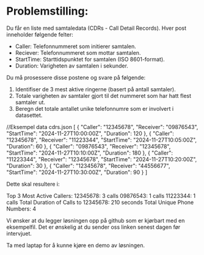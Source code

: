 # Problemstilling:

Du får en liste med samtaledata (CDRs - Call Detail Records). Hver post inneholder følgende felter:
- Caller: Telefonnummeret som initierer samtalen.
- Reciever: Telefonnummeret som mottar samtalen.
- StartTime: Starttidspunktet for samtalen (ISO 8601-format).
- Duration: Varigheten av samtalen i sekunder.

Du må prosessere disse postene og svare på følgende:
1. Identifiser de 3 mest aktive ringerne (basert på antall samtaler).
2. Totale varigheten av samtaler gjort til det nummeret som har hatt flest samtaler ut.
3. Beregn det totale antallet unike telefonnumre som er involvert i datasettet.

//Eksempel data cdrs.json
[
    { "Caller": "12345678", "Receiver": "09876543", "StartTime": "2024-11-27T10:00:00Z", "Duration": 120 },
    { "Caller": "12345678", "Receiver": "11223344", "StartTime": "2024-11-27T10:05:00Z", "Duration": 60 },
    { "Caller": "09876543", "Receiver": "12345678", "StartTime": "2024-11-27T10:10:00Z", "Duration": 180 },
    { "Caller": "11223344", "Receiver": "12345678", "StartTime": "2024-11-27T10:20:00Z", "Duration": 30 },
    { "Caller": "12345678", "Receiver": "44556677", "StartTime": "2024-11-27T10:30:00Z", "Duration": 90 }
]

Dette skal resultere i:

Top 3 Most Active Callers:
12345678: 3 calls
09876543: 1 calls
11223344: 1 calls
Total Duration of Calls to 12345678: 210 seconds
Total Unique Phone Numbers: 4

Vi ønsker at du legger løsningen opp på github som er kjørbart med en eksempelfil. Det er ønskelig at du sender oss linken senest dagen før intervjuet.

Ta med laptap for å kunne kjøre en demo av løsningen.
